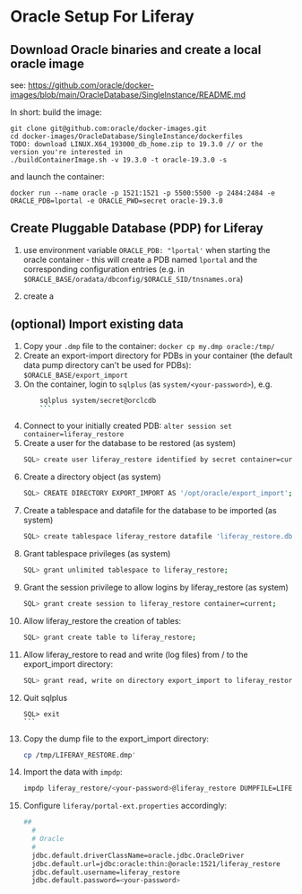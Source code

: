 # Oracle Setup For Liferay

## Download Oracle binaries and create a local oracle image

see: https://github.com/oracle/docker-images/blob/main/OracleDatabase/SingleInstance/README.md

In short: build the image:

```
git clone git@github.com:oracle/docker-images.git
cd docker-images/OracleDatabase/SingleInstance/dockerfiles
TODO: download LINUX.X64_193000_db_home.zip to 19.3.0 // or the version you're interested in
./buildContainerImage.sh -v 19.3.0 -t oracle-19.3.0 -s
```

and launch the container:

```
docker run --name oracle -p 1521:1521 -p 5500:5500 -p 2484:2484 -e ORACLE_PDB=lportal -e ORACLE_PWD=secret oracle-19.3.0
```

## Create Pluggable Database (PDP) for Liferay

1. use environment variable `ORACLE_PDB: "lportal'` when starting the oracle container - this will create a PDB named `lportal` and the corresponding configuration entries (e.g. in `$ORACLE_BASE/oradata/dbconfig/$ORACLE_SID/tnsnames.ora`)

1. create a 

## (optional) Import existing data

1. Copy your `.dmp` file to the container: `docker cp my.dmp oracle:/tmp/`
1. Create an export-import directory for PDBs in your container (the default data pump directory can't be used for PDBs): `$ORACLE_BASE/export_import`
1. On the container, login to `sqlplus` (as `system/<your-password>`), e.g.
   	```bash
        sqlplus system/secret@orclcdb
    	```
1. Connect to your initially created PDB: `alter session set container=liferay_restore`
1. Create a user for the database to be restored (as system)
	```bash
	SQL> create user liferay_restore identified by secret container=current;
	```
1. Create a directory object (as system)
	```bash
	SQL> CREATE DIRECTORY EXPORT_IMPORT AS '/opt/oracle/export_import';
	```
1. Create a tablespace and datafile for the database to be imported (as system)
	```bash
	SQL> create tablespace liferay_restore datafile 'liferay_restore.dbf' size 2g autoextend on;
	```
1. Grant tablespace privileges (as system)
	```bash
	SQL> grant unlimited tablespace to liferay_restore;
	```
1. Grant the session privilege to allow logins by liferay_restore (as system)
	```bash
	SQL> grant create session to liferay_restore container=current;
	```
1. Allow liferay_restore the creation of tables:
	```bash
	SQL> grant create table to liferay_restore;
	```
1. Allow liferay_restore to read and write (log files) from / to the export_import directory:
	```bash
	SQL> grant read, write on directory export_import to liferay_restore;
	```
1. Quit sqlplus
	````
	SQL> exit
	```
1. Copy the dump file to the export_import directory:
	```bash
	cp /tmp/LIFERAY_RESTORE.dmp'
	```
1. Import the data with `impdp`:
	```bash
	impdp liferay_restore/<your-password>@liferay_restore DUMPFILE=LIFERAY_RESTORE.dmp full=y directory=export_import
	```
1. Configure `liferay/portal-ext.properties` accordingly:
	```bash
	##
	  #
	  # Oracle
	  #
	  jdbc.default.driverClassName=oracle.jdbc.OracleDriver
	  jdbc.default.url=jdbc:oracle:thin:@oracle:1521/liferay_restore
	  jdbc.default.username=liferay_restore
	  jdbc.default.password=<your-password>
	```


